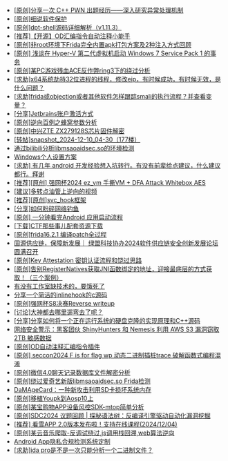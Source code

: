 + [[原创]分享一次 C++ PWN 出题经历——深入研究异常处理机制](https://bbs.kanxue.com/thread-284745.htm)
+ [[原创]细说软件保护](https://bbs.kanxue.com/thread-284629.htm)
+ [[原创]dpt-shell源码详细解析（v1.11.3）](https://bbs.kanxue.com/thread-284744.htm)
+ [[推荐]【开源】OD汇编指令自动注释小能手](https://bbs.kanxue.com/thread-284663.htm)
+ [[原创]非root环境下Frida完全内置apk打包方案及2种注入方式回顾](https://bbs.kanxue.com/thread-284482.htm)
+ [[原创] 浅谈在 Hyper-V 第二代虚拟机启动 Windows 7 Service Pack 1 的事务](https://bbs.kanxue.com/thread-284737.htm)
+ [[原创]某PC游戏残血ACE反作弊ring3下的绕过分析](https://bbs.kanxue.com/thread-284667.htm)
+ [[求助]x64系统劫持32位进程的线程，修改eip，有时候成功，有时候无效，是什么问题？](https://bbs.kanxue.com/thread-284720.htm)
+ [[求助]frida或objection或者其他软件怎样跟踪smali的执行流程？并查看变量？](https://bbs.kanxue.com/thread-284741.htm)
+ [[分享]Jetbrains账户激活方式](https://bbs.kanxue.com/thread-284298.htm)
+ [[原创]逆向百例之蜂窝参数分析](https://bbs.kanxue.com/thread-284730.htm)
+ [[原创]中兴ZTE ZX279128S芯片固件解密](https://bbs.kanxue.com/thread-276970.htm)
+ [[转帖]snapshot_2024-12-10_04-30（177楼）](https://bbs.kanxue.com/thread-270207.htm)
+ [通过bilibili分析libmsaoaidsec.so的环境检测](https://bbs.kanxue.com/thread-278282.htm)
+ [Windows个人设置方案](https://bbs.kanxue.com/thread-279234.htm)
+ [[求助] 有几年 android 开发经验想入坑转行。有没有前辈给点建议，什么建议都行。拜谢](https://bbs.kanxue.com/thread-284244.htm)
+ [[推荐][原创] 强网杯2024 ez_vm 手撕VM + DFA Attack Whitebox AES](https://bbs.kanxue.com/thread-284639.htm)
+ [[建议]多转点油管上逆向的视频](https://bbs.kanxue.com/thread-284529.htm)
+ [[推荐][原创]svc_hook框架](https://bbs.kanxue.com/thread-284713.htm)
+ [[分享]如何粉碎网络钓鱼](https://bbs.kanxue.com/thread-284747.htm)
+ [[原创] 一分钟看完Android 应用启动流程](https://bbs.kanxue.com/thread-284686.htm)
+ [[下载]CTF那些事儿配套资源下载](https://bbs.kanxue.com/thread-283930.htm)
+ [[原创]frida16.2.1 编译patch全过程](https://bbs.kanxue.com/thread-284739.htm)
+ [固源供应链，保障新发展｜ 绿盟科技协办2024软件供应链安全创新发展论坛圆满召开](https://bbs.kanxue.com/thread-284748.htm)
+ [[原创]Key Attestation 密钥认证流程和饶过思路](https://bbs.kanxue.com/thread-279799.htm)
+ [[原创]告别RegisterNatives获取JNI函数绑定的地址，迎接最底层的方式获取！（三个案例）](https://bbs.kanxue.com/thread-282707.htm)
+ [有没有工作室缺技术的，要饿死了](https://bbs.kanxue.com/thread-282738.htm)
+ [分享一个简洁的inlinehook的c源码](https://bbs.kanxue.com/thread-284749.htm)
+ [[原创]强网杯S8决赛Reverse writeup](https://bbs.kanxue.com/thread-284750.htm)
+ [[讨论]大神都去哪里遛弯去了呢？](https://bbs.kanxue.com/thread-284585.htm)
+ [[分享]分享如何将一个正在运行系统的硬盘克隆的实现原理和C++源码](https://bbs.kanxue.com/thread-284753.htm)
+ [网络安全警示：黑客团伙 ShinyHunters 和 Nemesis 利用 AWS S3 漏洞窃取 2TB 敏感数据](https://bbs.kanxue.com/thread-284751.htm)
+ [[原创]OD自动注释汇编指令插件](https://bbs.kanxue.com/thread-284557.htm)
+ [[原创] seccon2024 F is for flag wp 动态二进制插桩trace 破解函数式编程混淆](https://bbs.kanxue.com/thread-284755.htm)
+ [[原创]微信4.0聊天记录数据库文件解密分析](https://bbs.kanxue.com/thread-284417.htm)
+ [[原创]绕过爱奇艺新版libmsaoaidsec.so Frida检测](https://bbs.kanxue.com/thread-280754.htm)
+ [DaMAgeCard：一种新攻击利用SD卡损坏系统内存](https://bbs.kanxue.com/thread-284756.htm)
+ [[原创]移植Youpk到Aosp10上](https://bbs.kanxue.com/thread-282634.htm)
+ [[原创]某宝购物APP设备风控SDK-mtop简单分析](https://bbs.kanxue.com/thread-284241.htm)
+ [[原创]SDC2024 议题回顾 | 探秘语法树：反编译引擎驱动自动化漏洞挖掘](https://bbs.kanxue.com/thread-284318.htm)
+ [[推荐] 看雪APP 2.0版本发布啦！支持在线课程(2024/12/04)](https://bbs.kanxue.com/thread-260116.htm)
+ [[原创]某云音乐爬取-反调试绕过,js调用栈回溯,web算法逆向](https://bbs.kanxue.com/thread-284757.htm)
+ [Android App隐私合规检测系统定制](https://bbs.kanxue.com/thread-284759.htm)
+ [[求助]ida pro是不是一次只能分析一个二进制文件？](https://bbs.kanxue.com/thread-284758.htm)
